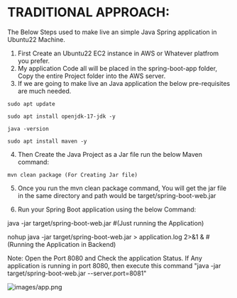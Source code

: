 # TRADITIONAL APPROACH:

The Below Steps used to make live an simple Java Spring application in Ubuntu22 Machine.

1. First Create an Ubuntu22 EC2 instance in AWS or Whatever platfrom you prefer.
2. My application Code all will be placed in the spring-boot-app folder, Copy the entire Project folder into the AWS server.
3. If we are going to make live an Java application the below pre-requisites are much needed.

```
sudo apt update

sudo apt install openjdk-17-jdk -y

java -version

sudo apt install maven -y
```

4. Then Create the Java Project as a Jar file run the below Maven command:

```
mvn clean package (For Creating Jar file)
```
5. Once you run the mvn clean package command, You will get the jar file in the same directory and path would be target/spring-boot-web.jar

6. Run your Spring Boot application using the below Command:

java -jar target/spring-boot-web.jar #(Just running the Application)

nohup java -jar target/spring-boot-web.jar > application.log 2>&1 & #(Running the Application in Backend)

Note: Open the Port 8080 and Check the application Status. If Any application is running in port 8080, then execute this command "java -jar target/spring-boot-web.jar --server.port=8081"

![images/app.png](images/app.png)


